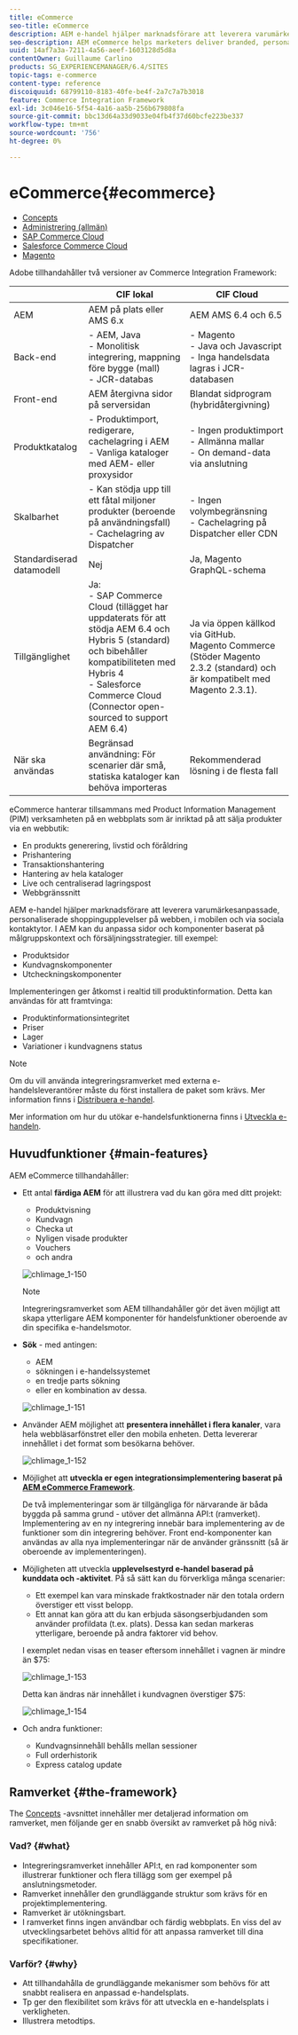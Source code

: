 ```yaml
---
title: eCommerce
seo-title: eCommerce
description: AEM e-handel hjälper marknadsförare att leverera varumärkesanpassade, personaliserade shoppingupplevelser på webben, i mobilen och via sociala kontaktytor.
seo-description: AEM eCommerce helps marketers deliver branded, personalized shopping experiences across web, mobile, and social touchpoints.
uuid: 14af7a3a-7211-4a56-aeef-1603128d5d8a
contentOwner: Guillaume Carlino
products: SG_EXPERIENCEMANAGER/6.4/SITES
topic-tags: e-commerce
content-type: reference
discoiquuid: 68799110-8183-40fe-be4f-2a7c7a7b3018
feature: Commerce Integration Framework
exl-id: 3c046e16-5f54-4a16-aa5b-256b679808fa
source-git-commit: bbc13d64a33d9033e04fb4f37d60bcfe223be337
workflow-type: tm+mt
source-wordcount: '756'
ht-degree: 0%

---
```


# eCommerce{#ecommerce}

* [Concepts](/help/sites-administering/concepts.md)
* [Administrering (allmän)](/help/sites-administering/generic.md)
* [SAP Commerce Cloud](/help/sites-administering/sap-commerce-cloud.md)
* [Salesforce Commerce Cloud](https://github.com/adobe/commerce-salesforce)
* [Magento](https://www.adobe.io/apis/experiencecloud/commerce-integration-framework/integrations.html#!AdobeDocs/commerce-cif-documentation/master/integrations/02-AEM-Magento.md)

Adobe tillhandahåller två versioner av Commerce Integration Framework:

|  | CIF lokal | CIF Cloud |
|-------------------------|--------------------------------------------------------------------------------------------------------------------------------------------------------------------------------------------------------|------------------------------------------------------------------------------------------------------------------------|
| AEM | AEM på plats eller AMS 6.x | AEM AMS 6.4 och 6.5 |
| Back-end | - AEM, Java <br> - Monolitisk integrering, mappning före bygge (mall)<br> - JCR-databas | - Magento <br>- Java och Javascript <br>- Inga handelsdata lagras i JCR-databasen |
| Front-end | AEM återgivna sidor på serversidan | Blandat sidprogram (hybridåtergivning) |
| Produktkatalog | - Produktimport, redigerare, cachelagring i AEM <br>- Vanliga kataloger med AEM- eller proxysidor | - Ingen produktimport <br>- Allmänna mallar <br>- On demand-data via anslutning |
| Skalbarhet | - Kan stödja upp till ett fåtal miljoner produkter (beroende på användningsfall) <br> - Cachelagring av Dispatcher | - Ingen volymbegränsning <br>- Cachelagring på Dispatcher eller CDN |
| Standardiserad datamodell | Nej | Ja, Magento GraphQL-schema |
| Tillgänglighet | Ja:<br> - SAP Commerce Cloud (tillägget har uppdaterats för att stödja AEM 6.4 och Hybris 5 (standard) och bibehåller kompatibiliteten med Hybris 4 <br>- Salesforce Commerce Cloud (Connector open-sourced to support AEM 6.4) | Ja via öppen källkod via GitHub. <br> Magento Commerce (Stöder Magento 2.3.2 (standard) och är kompatibelt med Magento 2.3.1). |
| När ska användas | Begränsad användning: För scenarier där små, statiska kataloger kan behöva importeras | Rekommenderad lösning i de flesta fall |

eCommerce hanterar tillsammans med Product Information Management (PIM) verksamheten på en webbplats som är inriktad på att sälja produkter via en webbutik:

* En produkts generering, livstid och föråldring
* Prishantering
* Transaktionshantering
* Hantering av hela kataloger
* Live och centraliserad lagringspost
* Webbgränssnitt

AEM e-handel hjälper marknadsförare att leverera varumärkesanpassade, personaliserade shoppingupplevelser på webben, i mobilen och via sociala kontaktytor. I AEM kan du anpassa sidor och komponenter baserat på målgruppskontext och försäljningsstrategier. till exempel:

* Produktsidor
* Kundvagnskomponenter
* Utcheckningskomponenter

Implementeringen ger åtkomst i realtid till produktinformation. Detta kan användas för att framtvinga:

* Produktinformationsintegritet
* Priser
* Lager
* Variationer i kundvagnens status

>[!NOTE]
>
>Om du vill använda integreringsramverket med externa e-handelsleverantörer måste du först installera de paket som krävs. Mer information finns i [Distribuera e-handel](/help/sites-deploying/ecommerce.md).
>
>Mer information om hur du utökar e-handelsfunktionerna finns i [Utveckla e-handeln](/help/sites-developing/ecommerce.md).

## Huvudfunktioner {#main-features}

AEM eCommerce tillhandahåller:

* Ett antal **färdiga AEM** för att illustrera vad du kan göra med ditt projekt:

   * Produktvisning
   * Kundvagn
   * Checka ut
   * Nyligen visade produkter
   * Vouchers
   * och andra

   ![chlimage_1-150](assets/chlimage_1-150.png)

   >[!NOTE]
   >
   >Integreringsramverket som AEM tillhandahåller gör det även möjligt att skapa ytterligare AEM komponenter för handelsfunktioner oberoende av din specifika e-handelsmotor.

* **Sök** - med antingen:

   * AEM
   * sökningen i e-handelssystemet
   * en tredje parts sökning
   * eller en kombination av dessa.

   ![chlimage_1-151](assets/chlimage_1-151.png)

* Använder AEM möjlighet att **presentera innehållet i flera kanaler**, vara hela webbläsarfönstret eller den mobila enheten. Detta levererar innehållet i det format som besökarna behöver.

   ![chlimage_1-152](assets/chlimage_1-152.png)

* Möjlighet att **utveckla er egen integrationsimplementering baserat på [AEM eCommerce Framework](#the-framework)**.

   De två implementeringar som är tillgängliga för närvarande är båda byggda på samma grund - utöver det allmänna API:t (ramverket). Implementering av en ny integrering innebär bara implementering av de funktioner som din integrering behöver. Front end-komponenter kan användas av alla nya implementeringar när de använder gränssnitt (så är oberoende av implementeringen).

* Möjligheten att utveckla **upplevelsestyrd e-handel baserad på kunddata och -aktivitet**. På så sätt kan du förverkliga många scenarier:

   * Ett exempel kan vara minskade fraktkostnader när den totala ordern överstiger ett visst belopp.
   * Ett annat kan göra att du kan erbjuda säsongserbjudanden som använder profildata (t.ex. plats). Dessa kan sedan markeras ytterligare, beroende på andra faktorer vid behov.

   I exemplet nedan visas en teaser eftersom innehållet i vagnen är mindre än $75:

   ![chlimage_1-153](assets/chlimage_1-153.png)

   Detta kan ändras när innehållet i kundvagnen överstiger $75:

   ![chlimage_1-154](assets/chlimage_1-154.png)

* Och andra funktioner:

   * Kundvagnsinnehåll behålls mellan sessioner
   * Full orderhistorik
   * Express catalog update

## Ramverket {#the-framework}

The [Concepts](/help/sites-administering/concepts.md) -avsnittet innehåller mer detaljerad information om ramverket, men följande ger en snabb översikt av ramverket på hög nivå:

### Vad? {#what}

* Integreringsramverket innehåller API:t, en rad komponenter som illustrerar funktioner och flera tillägg som ger exempel på anslutningsmetoder.
* Ramverket innehåller den grundläggande struktur som krävs för en projektimplementering.
* Ramverket är utökningsbart.
* I ramverket finns ingen användbar och färdig webbplats. En viss del av utvecklingsarbetet behövs alltid för att anpassa ramverket till dina specifikationer.

### Varför? {#why}

* Att tillhandahålla de grundläggande mekanismer som behövs för att snabbt realisera en anpassad e-handelsplats.
* Tp ger den flexibilitet som krävs för att utveckla en e-handelsplats i verkligheten.
* Illustrera metodtips.
